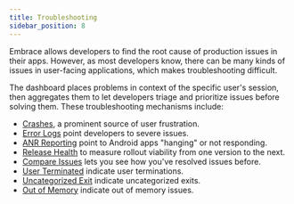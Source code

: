 ```yaml
---
title: Troubleshooting
sidebar_position: 8
---
```


Embrace allows developers to find the root cause of production issues in their apps. However, as most developers know, there can be many kinds of issues in user-facing applications, which makes troubleshooting difficult.

The dashboard places problems in context of the specific user's session, then aggregates them to let developers triage and prioritize issues before solving them. These troubleshooting mechanisms include:

- [Crashes](/product/crashes/index.md), a prominent source of user frustration.
- [Error Logs](/product/troubleshooting/error-logs.md) point developers to severe issues.
- [ANR Reporting](/product//troubleshooting/anr-reporting.md) point to Android apps "hanging" or not responding.
- [Release Health](/product//troubleshooting/release-health.md) to measure rollout viability from one version to the next.
- [Compare Issues](/product//troubleshooting/compare.md) lets you see how you've resolved issues before.
- [User Terminated](/product//troubleshooting/user-termination.md) indicate user terminations.
- [Uncategorized Exit](/product//troubleshooting/uncategorized-exit.md) indicate uncategorized exits.
- [Out of Memory](/product//troubleshooting/out-of-memory.md) indicate out of memory issues.
